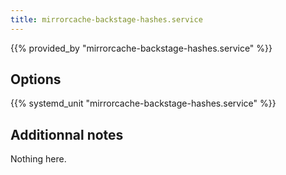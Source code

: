```yaml
---
title: mirrorcache-backstage-hashes.service
---
```


{{% provided_by "mirrorcache-backstage-hashes.service" %}}

## Options

{{% systemd_unit "mirrorcache-backstage-hashes.service" %}}

## Additionnal notes

Nothing here.